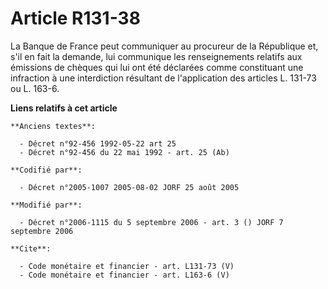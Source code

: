 # Article R131-38

La Banque de France peut communiquer au procureur de la République et, s'il en fait la demande, lui communique les
renseignements relatifs aux émissions de chèques qui lui ont été déclarées comme constituant une infraction à une
interdiction résultant de l'application des articles L. 131-73 ou L. 163-6.

**Liens relatifs à cet article**

	**Anciens textes**:

	  - Décret n°92-456 1992-05-22 art 25
	  - Décret n°92-456 du 22 mai 1992 - art. 25 (Ab)

	**Codifié par**:

	  - Décret n°2005-1007 2005-08-02 JORF 25 août 2005

	**Modifié par**:

	  - Décret n°2006-1115 du 5 septembre 2006 - art. 3 () JORF 7 septembre 2006

	**Cite**:

	  - Code monétaire et financier - art. L131-73 (V)
	  - Code monétaire et financier - art. L163-6 (V)
